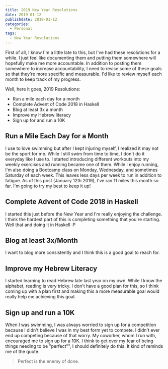 ```yaml
---
title: 2019 New Year Resolutions
date: 2019-01-12
publishdate: 2019-01-12
categories:
  - Personal
tags:
  - New Year Resolutions
---
```


First of all, I know I'm a little late to this, but I've had these resolutions
for a while. I just feel like documenting them and putting them somewhere will
hopefully make me more accountable. In addition to posting them somewhere to
increase accountability, I need to revise some of these goals so that they're more
specific and measurable. I'd like to review myself each month to keep track
of my progress.

Well, here it goes, 2019 Resolutions:

* Run a mile each day for a month
* Complete Advent of Code 2018 in Haskell
* Blog at least 3x a month
* Improve my Hebrew literacy
* Sign up for and run a 10K

## Run a Mile Each Day for a Month
I use to love swimming but after I kept injuring myself, I realized it may not
be the sport for me. While I still swim from time to time, I don't do it
everyday like I use to. I started introducing different workouts into my
weekly exercises and running became one of them. While I enjoy running, I'm also
doing a Bootcamp class on Monday, Wednesday, and sometimes Saturday of each week.
This leaves less days per week to run in addition to fatigue. As of this post
(January 12th 2019), I've ran 11 miles this month so far. I'm going to try
my best to keep it up!

## Complete Advent of Code 2018 in Haskell
I started this just before the New Year and I'm really enjoying the challenge.
I think the hardest part of this is completing something that you're starting.
Well that and doing it in Haskell :P

## Blog at least 3x/Month
I want to blog more consistently and I think this is a good goal to reach for.

## Improve my Hebrew Literacy
I started learning to read Hebrew late last year on my own. While I know the
alphabet, reading is very tricky. I don't have a good plan for this, so I think
coming up with a plan first and making this a more measurable goal would really
help me achieving this goal.

## Sign up and run a 10K
When I was swimming, I was always worried to sign up for a competition because
I didn't believe I was in my best form yet to compete. I didn't ever end up
competing because of that worry. My coworker, whom I run with, encouraged me
to sign up for a 10K. I think to get over my fear of being things needing to 
be "perfect"", I should definitely do this. It kind of reminds me of the quote:

> Perfect is the enemy of done.

